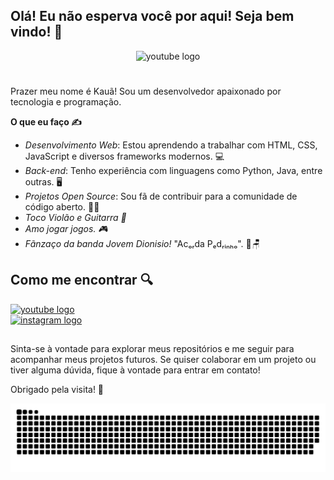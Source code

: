 ## Olá! Eu não esperva você por aqui! Seja bem vindo! 👋

<div align="center">
    <img src="https://github.com/user-attachments/assets/f51e8add-5194-4abc-a8af-f26f58dccb03" height="300" alt="youtube logo"  />
</div>

#

Prazer meu nome é Kauã! Sou um desenvolvedor apaixonado por tecnologia e programação.

**O que eu faço ✍**

- *Desenvolvimento Web*: Estou aprendendo a trabalhar com HTML, CSS, JavaScript e diversos frameworks modernos. 💻
- *Back-end*: Tenho experiência com linguagens como Python, Java, entre outras. 🖥
- *Projetos Open Source*: Sou fã de contribuir para a comunidade de código aberto. 👨‍💻
- *Toco Violão e Guitarra 🎸*
- *Amo jogar jogos. 🎮*
- *Fãnzaço da banda Jovem Dionisio!* "Acₒᵣda Pₑdᵣᵢₙₕₒ". 🐢🪑

## Como me encontrar 🔍

<div align="left">
  <a href="https://www.youtube.com/@garotowolf" target="_blank">
    <img src="https://img.shields.io/static/v1?message=Youtube&logo=youtube&label=&color=FF0000&logoColor=white&labelColor=&style=for-the-badge" height="40" alt="youtube logo"  />
    
  </a>
</div>


    
<div align="left">
  <a href="https://www.instagram.com/kkaua_carv?igsh=ODBqc3FnbmYybWZy" target="_blank">
    <img src="https://img.shields.io/static/v1?message=Instagram&logo=instagram&label=&color=purple&logoColor=white&labelColor=purple&style=for-the-badge" height="31" alt="instagram logo"  />
  </a>
</div>

##
Sinta-se à vontade para explorar meus repositórios e me seguir para acompanhar meus projetos futuros. Se quiser colaborar em um projeto ou tiver alguma dúvida, fique à vontade para entrar em contato! 

Obrigado pela visita! 🙌

<picture align="center">
  <source media="(prefers-color-scheme: dark)" srcset="https://raw.githubusercontent.com/Otavig/Otavig/output/github-contribution-grid-snake-dark.svg">
  <source media="(prefers-color-scheme: light)" srcset="https://raw.githubusercontent.com/Otavig/Otavig/output/github-contribution-grid-snake-dark.svg">
  <img align="center" alt="github contribution grid snake animation" src="https://raw.githubusercontent.com/mari4souza/mari4souza/output/github-contribution-grid-snake.svg" style="visibility:visible;max-width:100%;">
</picture>

